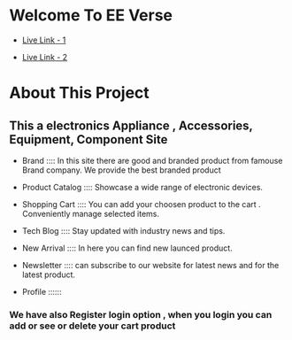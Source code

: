 # Welcome To EE Verse 



- [Live Link - 1](https://tenth-assignment-75a23.firebaseapp.com/) 

- [Live Link - 2](https://tenth-assignment-75a23.web.app/) 


# About This Project 

<h2>This a electronics Appliance , Accessories, Equipment, Component Site</h2>

- Brand :::: 
In this site there are good and branded product from famouse Brand company. We provide the best branded  product 

- Product Catalog ::::
Showcase a wide range of electronic devices.


- Shopping Cart :::: 
You can add your choosen product to the cart . Conveniently manage selected items.


- Tech Blog ::::
Stay updated with industry news and tips.

- New Arrival ::::
In here you can find new launced product. 

- Newsletter ::::
can subscribe to our website for latest news and for the latest product.

- Profile ::::::
<h3> We have also Register login option , when you login you can add or see or delete your cart product </h3>